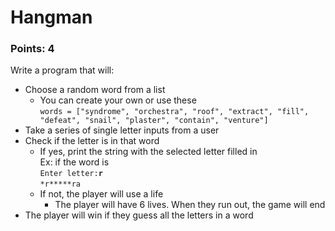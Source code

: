 # Hangman
### Points: 4
Write a program that will: 
- Choose a random word from a list
  - You can create your own or use these <br>
    `words = ["syndrome", "orchestra", "roof", "extract", "fill", "defeat", "snail", "plaster", "contain", "venture"]`
- Take a series of single letter inputs from a user
- Check if the letter is in that word
  - If yes, print the string with the selected letter filled in <br>
    Ex: if the word is <br>
    `Enter letter:`**`r`**<br>
    `*r*****ra`
  - If not, the player will use a life
    - The player will have 6 lives. When they run out, the game will end
- The player will win if they guess all the letters in a word
    
